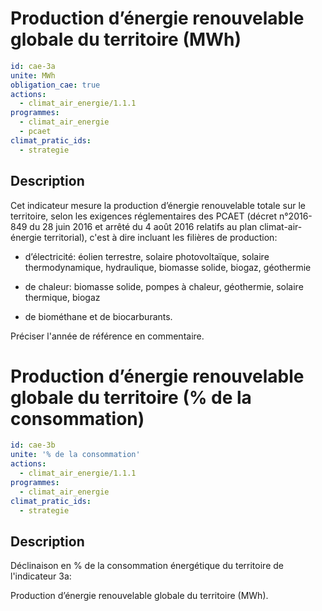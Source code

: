 # Production d’énergie renouvelable globale du territoire (MWh)
```yaml
id: cae-3a
unite: MWh
obligation_cae: true
actions:
  - climat_air_energie/1.1.1
programmes:
  - climat_air_energie
  - pcaet
climat_pratic_ids:
  - strategie
```
## Description
Cet indicateur mesure la production d’énergie renouvelable totale sur le territoire, selon les exigences réglementaires des PCAET (décret n°2016-849 du 28 juin 2016 et arrêté du 4 août 2016 relatifs au plan climat-air-énergie territorial), c'est à dire incluant les filières de production:

- d’électricité: éolien  terrestre, solaire  photovoltaïque, solaire  thermodynamique,  hydraulique,  biomasse  solide, biogaz, géothermie

- de  chaleur: biomasse  solide,  pompes  à  chaleur,  géothermie,  solaire  thermique,  biogaz

- de biométhane et de biocarburants.

Préciser l'année de référence en commentaire.




# Production d’énergie renouvelable globale du territoire (% de la consommation)
```yaml
id: cae-3b
unite: '% de la consommation'
actions:
  - climat_air_energie/1.1.1
programmes:
  - climat_air_energie
climat_pratic_ids:
  - strategie
```
## Description
Déclinaison en % de la consommation énergétique du territoire de l'indicateur 3a:

Production d’énergie renouvelable globale du territoire (MWh).




